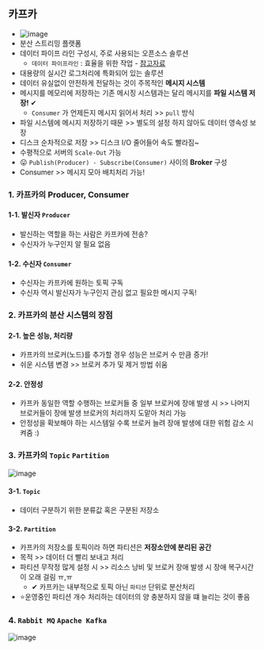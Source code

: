 ## 카프카
- ![image](https://user-images.githubusercontent.com/61215550/208341245-16509500-9dab-4670-bcc9-69374a8d49c9.png)
- 분산 스트리밍 플랫폼
- 데이터 파이프 라인 구성시, 주로 사용되는 오픈소스 솔루션
  - `데이터 파이프라인` : 효율을 위한 작업 - [참고자료](https://blog.voidmainvoid.net/265)
- 대용량의 실시간 로그처리에 특화되어 있는 솔루션
- 데이터 유실없이 안전하게 전달하는 것이 주목적인 **메시지 시스템**
- 메시지를 메모리에 저장하는 기존 메시징 시스템과는 달리 메시지를 **파일 시스템 저장!** ✔
  - `Consumer` 가 언제든지 메시지 읽어서 처리 >> `pull` 방식
- 파일 시스템에 메시지 저장하기 때문 >> 별도의 설정 하지 않아도 데이터 영속성 보장
- 디스크 순차적으로 저장 >> 디스크 I/O 줄어들어 속도 빨라짐~
- 수평적으로 서버의 `Scale-Out` 가능
- 😛 `Publish(Producer) - Subscribe(Consumer)` 사이의 **Broker** 구성
- Consumer >> 메시지 모아 배치처리 가능!

### 1. 카프카의 Producer, Consumer
#### 1-1. 발신자 `Producer`
- 발신하는 역할을 하는 사람은 카프카에 전송?
- 수신자가 누구인지 알 필요 없음

#### 1-2. 수신자 `Consumer`
- 수신자는 카프카에 원하는 토픽 구독
- 수신자 역시 발신자가 누구인지 관심 없고 필요한 메시지 구독!

### 2. 카프카의 분산 시스템의 장점
#### 2-1. 높은 성능, 처리량
- 카프카의 브로커(노드)를 추가할 경우 성능은 브로커 수 만큼 증가!
- 쉬운 시스템 변경 >> 브로커 추가 및 제거 방법 쉬움
#### 2-2. 안정성
- 카프카 동일한 역할 수행하는 브로커들 중 일부 브로커에 장애 발생 시 >> 나머지 브로커들이 장애 발생 브로커의 처리까지 도맡아 처리 가능
- 안정성을 확보해야 하는 시스템일 수록 브로커 늘려 장애 발생에 대한 위험 감소 시켜줌 :)

### 3. 카프카의 `Topic` `Partition`
![image](https://user-images.githubusercontent.com/61215550/208341701-b00b7668-28be-4e3b-8bbf-e01b92c27f33.png)
#### 3-1. `Topic`
- 데이터 구분하기 위한 분류값 혹은 구분된 저장소
#### 3-2. `Partition`
- 카프카의 저장소를 토픽이라 하면 파티션은 **저장소안에 분리된 공간**
- 목적 >> 데이터 더 빨리 보내고 처리
- 파티션 무작정 많게 설정 시 >> 리소스 낭비 및 브로커 장애 발생 시 장애 복구시간이 오래 걸림 ㅠ,ㅠ 
  - ✔ 카프카는 내부적으로 토픽 아닌 `파티션` 단위로 분산처리
- ⭐운영중인 파티션 개수 처리하는 데이터의 양 충분하지 않을 떄 늘리는 것이 좋음

### 4. `Rabbit MQ` `Apache Kafka`
![image](https://user-images.githubusercontent.com/61215550/208341952-5c427339-d244-4285-93d4-4f9b26719b69.png)
